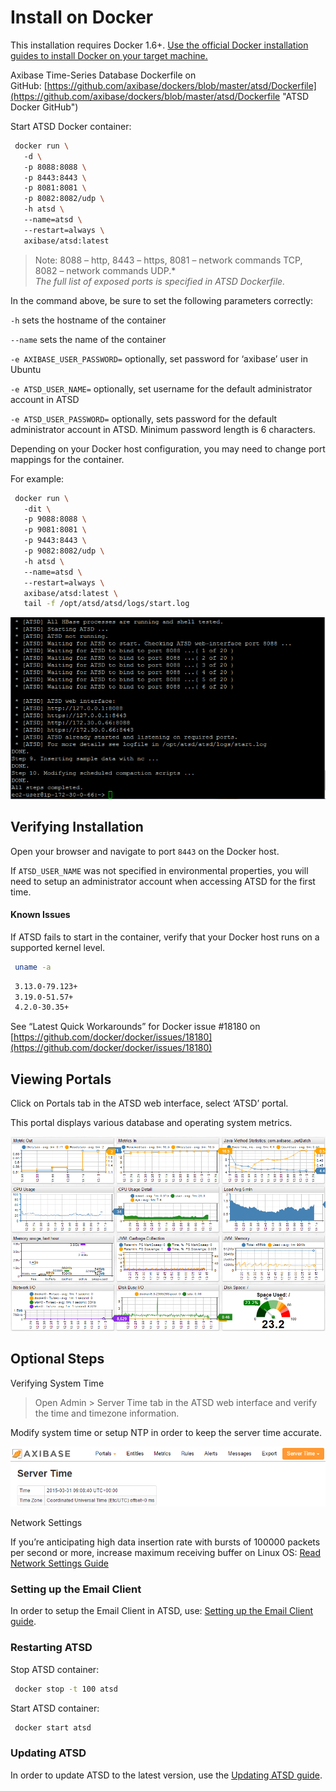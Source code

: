 # Install on Docker

This installation requires Docker 1.6+. [Use the official Docker
installation guides to install Docker on your target
machine.](https://docs.docker.com/installation/ "Docker Installation Guides")

Axibase Time-Series Database Dockerfile on
GitHub: [https://github.com/axibase/dockers/blob/master/atsd/Dockerfile](https://github.com/axibase/dockers/blob/master/atsd/Dockerfile "ATSD Docker GitHub")

Start ATSD Docker container:

```sh
 docker run \                                                             
   -d \                                                                   
   -p 8088:8088 \                                                         
   -p 8443:8443 \                                                         
   -p 8081:8081 \                                                         
   -p 8082:8082/udp \                                                     
   -h atsd \                                                              
   --name=atsd \                                                          
   --restart=always \                                                     
   axibase/atsd:latest                                                    
```
> Note: 8088 – http, 8443 – https, 8081 – network commands TCP, 8082 –
network commands UDP.*\
 *The full list of exposed ports is specified in ATSD Dockerfile.*

In the command above, be sure to set the following parameters correctly:

`-h` sets the hostname of the container

`--name` sets the name of the container

`-e AXIBASE_USER_PASSWORD=` optionally, set password for ‘axibase’ user
in Ubuntu

`-e ATSD_USER_NAME=` optionally, set username for the default
administrator account in ATSD

`-e ATSD_USER_PASSWORD=` optionally, sets password for the default
administrator account in ATSD. Minimum password length is 6 characters.

Depending on your Docker host configuration, you may need to change port
mappings for the container.

For example:

```sh
 docker run \                                                             
   -dit \                                                                 
   -p 9088:8088 \                                                         
   -p 9081:8081 \                                                         
   -p 9443:8443 \                                                         
   -p 9082:8082/udp \                                                     
   -h atsd \                                                              
   --name=atsd \                                                          
   --restart=always \                                                     
   axibase/atsd:latest \                                                  
   tail -f /opt/atsd/atsd/logs/start.log                                  
```

![](images/atsd_install_shell.png "atsd_install_shell")

## Verifying Installation

Open your browser and navigate to port `8443` on the Docker host.

If `ATSD_USER_NAME` was not specified in environmental properties, you
will need to setup an administrator account when accessing ATSD for the
first time.

#### Known Issues

If ATSD fails to start in the container, verify that your Docker host
runs on a supported kernel level.

```sh
 uname -a                                                                 
```

```sh
 3.13.0-79.123+                                                           
 3.19.0-51.57+                                                            
 4.2.0-30.35+                                                             
```

See “Latest Quick Workarounds” for Docker issue \#18180 on
[https://github.com/docker/docker/issues/18180](https://github.com/docker/docker/issues/18180)

## Viewing Portals

Click on Portals tab in the ATSD web interface, select ‘ATSD’ portal.

This portal displays various database and operating system metrics.

![](images/fresh_atsd_portal21.png "ATSD Host")

## Optional Steps

Verifying System Time

> Open Admin \> Server Time tab in the ATSD web interface and verify the
time and timezone information.

Modify system time or setup NTP in order to keep the server time
accurate.

![Server\_time](images/Server_time.png)

Network Settings

If you’re anticipating high data insertion rate with bursts of 100000
packets per second or more, increase maximum receiving buffer on Linux
OS: [Read Network Settings
Guide](../administration/networking-settings.md "Network Settings")

### Setting up the Email Client

In order to setup the Email Client in ATSD, use: [Setting up the Email
Client
guide](../administration/setting-up-email-client.md "Email Client").

### Restarting ATSD

Stop ATSD container:

```sh
 docker stop -t 100 atsd
```

Start ATSD container:

```sh
 docker start atsd                                                        
```

### Updating ATSD

In order to update ATSD to the latest version, use the [Updating ATSD
guide](../administration/update.md "Update ATSD").
